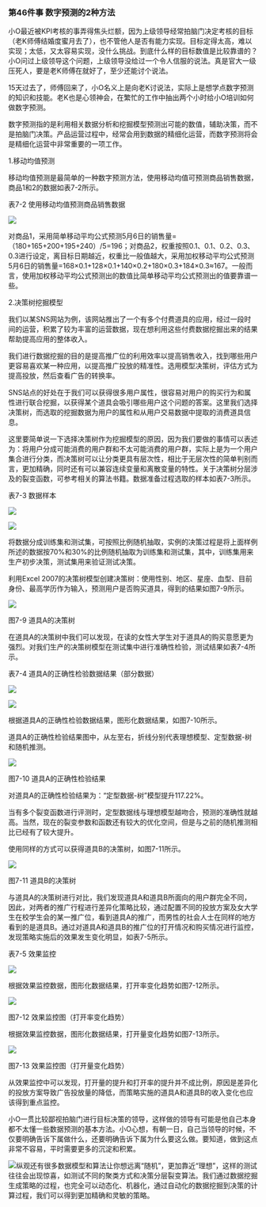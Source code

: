 ### 第46件事 数字预测的2种方法

小O最近被KPI考核的事弄得焦头烂额，因为上级领导经常拍脑门决定考核的目标（老K师傅结婚度蜜月去了），也不管他人是否有能力实现。目标定得太高，难以实现；太低，又太容易实现，没什么挑战。到底什么样的目标数值是比较靠谱的？小O问过上级领导这个问题，上级领导没给过一个令人信服的说法。真是官大一级压死人，要是老K师傅在就好了，至少还能讨个说法。

15天过去了，师傅回来了，小O名义上是向老K讨说法，实际上是想学点数字预测的知识和技能。老K也是心领神会，在繁忙的工作中抽出两个小时给小O培训如何做数字预测。

数字预测指的是利用相关数据分析和挖掘模型预测出可能的数值，辅助决策，而不是拍脑门决策。产品运营过程中，经常会用到数据的精细化运营，而数字预测将会是精细化运营中非常重要的一项工作。

1.移动均值预测

移动均值预测是最简单的一种数字预测方法，使用移动均值可预测商品销售数据，商品1和2的数据如表7-2所示。

表7-2 使用移动均值预测商品销售数据

![](images/image01696.jpeg)

对商品1，采用简单移动平均公式预测5月6日的销售量=（180+165+200+195+240）/5=196；对商品2，权重按照0.1、0.1、0.2、0.3、0.3进行设定，离目标日期越近，权重比一般值越大，采用加权移动平均公式预测5月6日的销售量=168×0.1+128×0.1+140×0.2+180×0.3+184×0.3≈167。一般而言，使用加权移动平均公式预测出的数值比简单移动平均公式预测出的值要靠谱一些。

2.决策树挖掘模型

我们以某SNS网站为例，该网站推出了一个有多个付费道具的应用，经过一段时间的运营，积累了较为丰富的运营数据，现在想利用这些付费数据挖掘出来的结果帮助提高应用的整体收入。

我们进行数据挖掘的目的是提高推广位的利用效率以提高销售收入，找到哪些用户更容易喜欢某一种应用，以提高推广投放的精准性。选用模型决策树，评估方式为提高投放，然后查看广告的转换率。

SNS站点的好处在于我们可以获得很多用户属性，很容易对用户的购买行为和属性进行联合挖掘，以获得某个道具会吸引哪些用户这个问题的答案。这里我们选择决策树，而选取的挖掘数据为用户的属性和从用户交易数据中提取的消费道具信息。

这里要简单说一下选择决策树作为挖掘模型的原因，因为我们要做的事情可以表述为：将用户分成可能消费的用户群和不太可能消费的用户群，实际上是为一个用户集合进行分类，而决策树可以让分类更具有层次性，相比于无层次性的简单判别而言，更加精确，同时还有可以兼容连续变量和离散变量的特性。关于决策树分层涉及的裂变函数，可参考相关的算法书籍。数据准备过程选取的样本如表7-3所示。

表7-3 数据样本

![](images/image01697.jpeg)

![](images/image01698.jpeg)

将数据分成训练集和测试集，可按照比例随机抽取，实例的决策过程是将上面样例所述的数据按70%和30%的比例随机抽取为训练集和测试集，其中，训练集用来生产初步决策，测试集用来验证测试决策。

利用Excel 2007的决策树模型创建决策树：使用性别、地区、星座、血型、目前身份、最高学历作为输入，预测用户是否购买道具，得到的结果如图7-9所示。

![](images/image01699.jpeg)

图7-9 道具A的决策树

在道具A的决策树中我们可以发现，在读的女性大学生对于道具A的购买意愿更为强烈。对我们生产的决策树模型在测试集中进行准确性检验，测试结果如表7-4所示。

表7-4 道具A的正确性检验数据结果（部分数据）

![](images/image01700.jpeg)

![](images/image01701.jpeg)

根据道具A的正确性检验数据结果，图形化数据结果，如图7-10所示。

道具A的正确性检验结果图中，从左至右，折线分别代表理想模型、定型数据-树和随机推测。

![](images/image01702.jpeg)

图7-10 道具A的正确性检验结果

对道具A的正确性检验结果为：“定型数据-树”模型提升117.22%。

当有多个裂变函数进行评测时，定型数据线与理想模型越吻合，预测的准确性就越高。当然，现在的裂变参数和函数还有较大的优化空间，但是与之前的随机推测相比已经有了较大提升。

使用同样的方式可以获得道具B的决策树，如图7-11所示。

![](images/image01703.jpeg)

图7-11 道具B的决策树

与道具A的决策树进行对比，我们发现道具A和道具B所面向的用户群完全不同，因此，对两者的推广行程进行差异化策略比较，通过配置不同的投放方案及女大学生在校学生会的某一推广位，看到道具A的推广，而男性的社会人士在同样的地方看到的是道具B。通过对道具A和道具B的推广位的打开情况和购买情况进行监控，发现策略实施后的效果发生变化明显，如表7-5所示。

表7-5 效果监控

![](images/image01704.jpeg)

根据效果监控数据，图形化数据结果，打开率变化趋势如图7-12所示。

![](images/image01705.jpeg)

图7-12 效果监控图（打开率变化趋势）

根据效果监控数据，图形化数据结果，打开量变化趋势如图7-13所示。

![](images/image01706.jpeg)

图7-13 效果监控图（打开量变化趋势）

从效果监控中可以发现，打开量的提升和打开率的提升并不成比例，原因是差异化的投放方案导致广告投放量的降低，而策略实施的道具A和道具B的收入变化也应该得到重点监控。

小O一贯比较鄙视拍脑门进行目标决策的领导，这样做的领导有可能是他自己本身都不太懂一些数据预测的基本方法。小O心想，有朝一日，自己当领导的时候，不仅要明确告诉下属做什么，还要明确告诉下属为什么要这么做。要知道，做到这点非常不容易，平时需要更多的沉淀和积累。

![](images/image01707.jpeg)纵观还有很多数据模型和算法让你想远离“随机”，更加靠近“理想”，这样的测试往往会出现惊喜，如测试不同的聚类方式和决策分层裂变算法。我们通过数据挖掘生成策略的过程，也完全可以动态化、机器化，通过自动化的数据挖掘到决策的计算过程，我们可以得到更加精确和灵敏的策略。
